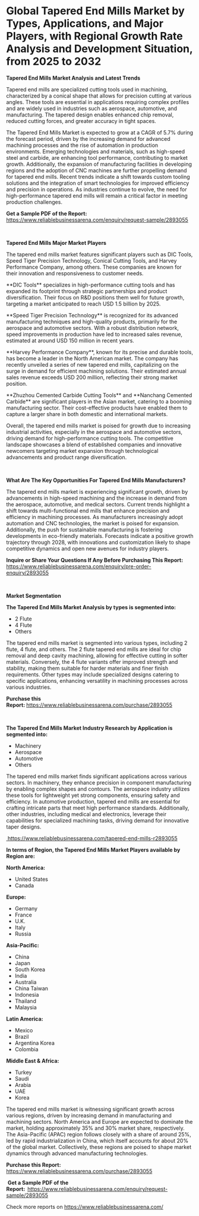 <p><h1>Global Tapered End Mills Market by Types, Applications, and Major Players, with Regional Growth Rate Analysis and Development Situation, from 2025 to 2032</h1></p><p><strong>Tapered End Mills Market Analysis and Latest Trends</strong></p>
<p><p>Tapered end mills are specialized cutting tools used in machining, characterized by a conical shape that allows for precision cutting at various angles. These tools are essential in applications requiring complex profiles and are widely used in industries such as aerospace, automotive, and manufacturing. The tapered design enables enhanced chip removal, reduced cutting forces, and greater accuracy in tight spaces.</p><p>The Tapered End Mills Market is expected to grow at a CAGR of 5.7% during the forecast period, driven by the increasing demand for advanced machining processes and the rise of automation in production environments. Emerging technologies and materials, such as high-speed steel and carbide, are enhancing tool performance, contributing to market growth. Additionally, the expansion of manufacturing facilities in developing regions and the adoption of CNC machines are further propelling demand for tapered end mills. Recent trends indicate a shift towards custom tooling solutions and the integration of smart technologies for improved efficiency and precision in operations. As industries continue to evolve, the need for high-performance tapered end mills will remain a critical factor in meeting production challenges.</p></p>
<p><strong>Get a Sample PDF of the Report:&nbsp;</strong> <a href="https://www.reliablebusinessarena.com/enquiry/request-sample/2893055?utm_campaign=2396&utm_medium=2&utm_source=Github&utm_content=ia&utm_term=15032025&utm_id=tapered-end-mills">https://www.reliablebusinessarena.com/enquiry/request-sample/2893055</a></p>
<p>&nbsp;</p>
<p><strong>Tapered End Mills Major Market Players</strong></p>
<p><p>The tapered end mills market features significant players such as DIC Tools, Speed Tiger Precision Technology, Conical Cutting Tools, and Harvey Performance Company, among others. These companies are known for their innovation and responsiveness to customer needs.</p><p>**DIC Tools** specializes in high-performance cutting tools and has expanded its footprint through strategic partnerships and product diversification. Their focus on R&D positions them well for future growth, targeting a market anticipated to reach USD 1.5 billion by 2025.</p><p>**Speed Tiger Precision Technology** is recognized for its advanced manufacturing techniques and high-quality products, primarily for the aerospace and automotive sectors. With a robust distribution network, speed improvements in production have led to increased sales revenue, estimated at around USD 150 million in recent years.</p><p>**Harvey Performance Company**, known for its precise and durable tools, has become a leader in the North American market. The company has recently unveiled a series of new tapered end mills, capitalizing on the surge in demand for efficient machining solutions. Their estimated annual sales revenue exceeds USD 200 million, reflecting their strong market position.</p><p>**Zhuzhou Cemented Carbide Cutting Tools** and **Nanchang Cemented Carbide** are significant players in the Asian market, catering to a booming manufacturing sector. Their cost-effective products have enabled them to capture a larger share in both domestic and international markets. </p><p>Overall, the tapered end mills market is poised for growth due to increasing industrial activities, especially in the aerospace and automotive sectors, driving demand for high-performance cutting tools. The competitive landscape showcases a blend of established companies and innovative newcomers targeting market expansion through technological advancements and product range diversification.</p></p>
<p>&nbsp;</p>
<p><strong>What Are The Key Opportunities For Tapered End Mills Manufacturers?</strong></p>
<p><p>The tapered end mills market is experiencing significant growth, driven by advancements in high-speed machining and the increase in demand from the aerospace, automotive, and medical sectors. Current trends highlight a shift towards multi-functional end mills that enhance precision and efficiency in machining processes. As manufacturers increasingly adopt automation and CNC technologies, the market is poised for expansion. Additionally, the push for sustainable manufacturing is fostering developments in eco-friendly materials. Forecasts indicate a positive growth trajectory through 2028, with innovations and customization likely to shape competitive dynamics and open new avenues for industry players.</p></p>
<p><strong>Inquire or Share Your Questions If Any Before Purchasing This Report:</strong> <a href="https://www.reliablebusinessarena.com/enquiry/pre-order-enquiry/2893055?utm_campaign=2396&utm_medium=2&utm_source=Github&utm_content=ia&utm_term=15032025&utm_id=tapered-end-mills">https://www.reliablebusinessarena.com/enquiry/pre-order-enquiry/2893055</a></p>
<p>&nbsp;</p>
<p><strong>Market Segmentation</strong></p>
<p><strong>The Tapered End Mills Market Analysis by types is segmented into:</strong></p>
<p><ul><li>2 Flute</li><li>4 Flute</li><li>Others</li></ul></p>
<p><p>The tapered end mills market is segmented into various types, including 2 flute, 4 flute, and others. The 2 flute tapered end mills are ideal for chip removal and deep cavity machining, allowing for effective cutting in softer materials. Conversely, the 4 flute variants offer improved strength and stability, making them suitable for harder materials and finer finish requirements. Other types may include specialized designs catering to specific applications, enhancing versatility in machining processes across various industries.</p></p>
<p><strong>Purchase this Report:&nbsp;</strong><a href="https://www.reliablebusinessarena.com/purchase/2893055?utm_campaign=2396&utm_medium=2&utm_source=Github&utm_content=ia&utm_term=15032025&utm_id=tapered-end-mills">https://www.reliablebusinessarena.com/purchase/2893055</a></p>
<p>&nbsp;</p>
<p><strong>The Tapered End Mills Market Industry Research by Application is segmented into:</strong></p>
<p><ul><li>Machinery</li><li>Aerospace</li><li>Automotive</li><li>Others</li></ul></p>
<p><p>The tapered end mills market finds significant applications across various sectors. In machinery, they enhance precision in component manufacturing by enabling complex shapes and contours. The aerospace industry utilizes these tools for lightweight yet strong components, ensuring safety and efficiency. In automotive production, tapered end mills are essential for crafting intricate parts that meet high performance standards. Additionally, other industries, including medical and electronics, leverage their capabilities for specialized machining tasks, driving demand for innovative taper designs.</p></p>
<p><a href="https://www.reliablebusinessarena.com/tapered-end-mills-r2893055?utm_campaign=2396&utm_medium=2&utm_source=Github&utm_content=ia&utm_term=15032025&utm_id=tapered-end-mills">&nbsp;https://www.reliablebusinessarena.com/tapered-end-mills-r2893055</a></p>
<p><strong>In terms of Region, the Tapered End Mills Market Players available by Region are:</strong></p>
<p>
    <p> <strong> North America: </strong>
        <ul>
            <li>United States</li>
            <li>Canada</li>
        </ul>
        </p> 
    <p> <strong> Europe: </strong>
        <ul>
            <li>Germany</li>
            <li>France</li>
            <li>U.K.</li>
            <li>Italy</li>
            <li>Russia</li>
        </ul>
        </p> 
    <p> <strong> Asia-Pacific: </strong>
        <ul>
            <li>China</li>
            <li>Japan</li>
            <li>South Korea</li>
            <li>India</li>
            <li>Australia</li>
            <li>China Taiwan</li>
            <li>Indonesia</li>
            <li>Thailand</li>
            <li>Malaysia</li>
        </ul>
        </p> 
    <p> <strong> Latin America: </strong>
        <ul>
            <li>Mexico</li>
            <li>Brazil</li>
            <li>Argentina Korea</li>
            <li>Colombia</li>
        </ul>
        </p> 
    <p> <strong> Middle East & Africa: </strong>
        <ul>
            <li>Turkey</li>
            <li>Saudi</li>
            <li>Arabia</li>
            <li>UAE</li>
            <li>Korea</li>
        </ul>
    </p>
    </p>
<p><p>The tapered end mills market is witnessing significant growth across various regions, driven by increasing demand in manufacturing and machining sectors. North America and Europe are expected to dominate the market, holding approximately 35% and 30% market share, respectively. The Asia-Pacific (APAC) region follows closely with a share of around 25%, led by rapid industrialization in China, which itself accounts for about 20% of the global market. Collectively, these regions are poised to shape market dynamics through advanced manufacturing technologies.</p></p>
<p><strong>Purchase this Report: </strong><a href="https://www.reliablebusinessarena.com/purchase/2893055?utm_campaign=2396&utm_medium=2&utm_source=Github&utm_content=ia&utm_term=15032025&utm_id=tapered-end-mills">https://www.reliablebusinessarena.com/purchase/2893055</a></p>
<p>&nbsp;<strong>Get a Sample PDF of the Report:&nbsp;&nbsp;</strong><a href="https://www.reliablebusinessarena.com/enquiry/request-sample/2893055?utm_campaign=2396&utm_medium=2&utm_source=Github&utm_content=ia&utm_term=15032025&utm_id=tapered-end-mills">https://www.reliablebusinessarena.com/enquiry/request-sample/2893055</a></p>
<p><strong></strong></p>
<p>Check more reports on <a href="https://www.reliablebusinessarena.com/?utm_campaign=2396&utm_medium=2&utm_source=Github&utm_content=ia&utm_term=15032025&utm_id=tapered-end-mills">https://www.reliablebusinessarena.com/</a></p>